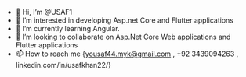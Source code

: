 - 👋 Hi, I’m @USAF1
- 👀 I’m interested in developing Asp.net Core and Flutter applications
- 🌱 I’m currently learning Angular.
- 💞️ I’m looking to collaborate on Asp.Net Core Web applications and Flutter applications
- 📫 How to reach me {yousaf44.myk@gmail.com , +92 3439094263 , linkedin.com/in/usafkhan22/}


